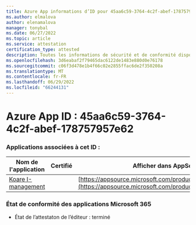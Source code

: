 ```yaml
---
title: Azure App informations d’ID pour 45aa6c59-3764-4c2f-abef-178757957e62
ms.author: elmalova
author: elenamalova
manager: tonybal
ms.date: 06/27/2022
ms.topic: article
ms.service: attestation
certification_type: attested
description: Toutes les informations de sécurité et de conformité disponibles pour 45aa6c59-3764-4c2f-abef-178757957e62.
ms.openlocfilehash: 3d6eabaf2f79465dac6122de1483e880d0e76178
ms.sourcegitcommit: c06f3d478e1b4f66c02e2855ffac6de2f350208a
ms.translationtype: MT
ms.contentlocale: fr-FR
ms.lasthandoff: 06/29/2022
ms.locfileid: "66244131"
---
```

# <a name="azure-app-id-45aa6c59-3764-4c2f-abef-178757957e62"></a>Azure App ID : 45aa6c59-3764-4c2f-abef-178757957e62


### <a name="apps-associated-with-this-id"></a>Applications associées à cet ID :
| **Nom de l'application** | **Certifié** | **Afficher dans AppSource** |
|--------------|---------------|-----------------------|
| [Koare I-management](../forward/WA200004224.md) |  | [https://appsource.microsoft.com/product/office/WA200004224](https://appsource.microsoft.com/product/office/WA200004224) |

### <a name="microsoft-365-app-compliance-status"></a>État de conformité des applications Microsoft 365
- État de l’attestaton de l’éditeur : terminé
